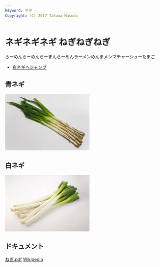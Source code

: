 ```yaml
---
keyword: ネギ
Copyright: (C) 2017 Takuma Masuda
---
```


# ネギネギネギ ねぎねぎねぎ

らーめんらーめんらーまんらーめんラーメンめんまメンマチャーシューたまご

* [白ネギへジャンプ](#white)

## 青ネギ

![青ネギ](./green_negi.jpg)

## <span id="white">白ネギ</span>

![](white_negi.jpg)

## ドキュメント

[ねぎ.pdf](ねぎ.pdf)
[Wikipedia](https://ja.wikipedia.org/wiki/%E3%83%8D%E3%82%AE)
